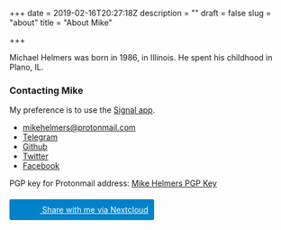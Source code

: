 +++
date = 2019-02-16T20:27:18Z
description = ""
draft = false
slug = "about"
title = "About Mike"

+++

Michael Helmers was born in 1986, in Illinois. He spent his childhood in Plano, IL.

### Contacting Mike

My preference is to use the [Signal app](https://www.signal.org/).

* [mikehelmers@protonmail.com](mailto:mikehelmers@proton.me)
* [Telegram](https://t.me/mhelmers)
* [Github](https://github.com/northsaluki615)
* [Twitter](https://twitter.com/mphelmers)
* [Facebook](https://www.facebook.com/helmers.mike)

PGP key for Protonmail address: [Mike Helmers PGP Key](https://helmerscloud.com/index.php/s/yEQ65WDxMx2wg5X)

<a target="_blank" rel="noreferrer noopener" href="https://nextcloud.com/sharing#mhelmers@helmerscloud.com" style="padding:10px;background-color:#0082c9;color:#ffffff;border-radius:3px;padding-left:4px;">
<span style="background-image:url(https://helmerscloud.com/core/img/logo/logo.svg?v=4a3e78c80d745efcf6a860908f841e996fb7657b);width:50px;height:30px;position:relative;top:8px;background-size:contain;display:inline-block;background-repeat:no-repeat; background-position: center center;"></span>
Share with me via Nextcloud</a>
